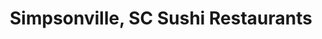 ---
layout: city
title: Simpsonville, SC Sushi Restaurants
permalink: /south-carolina/simpsonville/
stateAbbr: SC
stateName: South Carolina
cityName: Simpsonville
---
